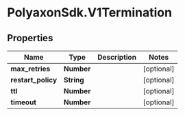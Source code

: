 # PolyaxonSdk.V1Termination

## Properties
Name | Type | Description | Notes
------------ | ------------- | ------------- | -------------
**max_retries** | **Number** |  | [optional] 
**restart_policy** | **String** |  | [optional] 
**ttl** | **Number** |  | [optional] 
**timeout** | **Number** |  | [optional] 


